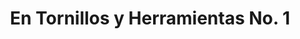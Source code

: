 ---
title: "En Tornillos y Herramientas No. 1"
url: /quetzaltenango/en-tornillos-y-herramientas-no-1/
shop: Baustoffe
---